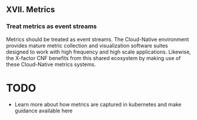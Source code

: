 ## XVII. Metrics
### Treat metrics as event streams

Metrics should be treated as event streams. The Cloud-Native environment provides mature metric collection and visualization software suites designed to work with high frequency and high scale applications. Likewise, the X-factor CNF benefits from this shared ecosystem by making use of these Cloud-Native metrics systems.


# TODO
* Learn more about how metrics are captured in kubernetes and make guidance available here
